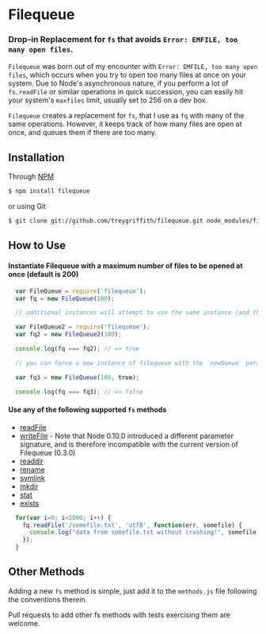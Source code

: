 Filequeue
==============
### Drop-in Replacement for `fs` that avoids `Error: EMFILE, too many open files`.

`Filequeue` was born out of my encounter with `Error: EMFILE, too many open files`, which occurs when you try to open too many files at once on your system. Due to Node's asynchronous nature, if you perform a lot of `fs.readFile` or similar operations in quick succession, you can easily hit your system's `maxfiles` limit, usually set to 256 on a dev box.

`Filequeue` creates a replacement for `fs`, that I use as `fq` with many of the same operations. However, it keeps track of how many files are open at once, and queues them if there are too many.

Installation
-------------

Through [NPM](http://www.npmjs.org)
``` bash
$ npm install filequeue
```

 or using Git
``` bash
$ git clone git://github.com/treygriffith/filequeue.git node_modules/filequeue/
```

How to Use
-----------

#### Instantiate Filequeue with a maximum number of files to be opened at once (default is 200)

``` javascript
  var FileQueue = require('filequeue');
  var fq = new FileQueue(100);

  // additional instances will attempt to use the same instance (and therefore the same maxfiles)

  var FileQueue2 = require('filequeue');
  var fq2 = new FileQueue2(100);

  console.log(fq === fq2); // => true

  // you can force a new instance of filequeue with the `newQueue` parameter

  var fq3 = new FileQueue(100, true);

  console.log(fq === fq3); // => false

```

#### Use any of the following supported `fs` methods
* [readFile](http://nodejs.org/docs/v0.8.0/api/fs.html#fs_fs_readfile_filename_encoding_callback)
* [writeFile](http://nodejs.org/docs/v0.8.0/api/fs.html#fs_fs_writefile_filename_data_encoding_callback) - Note that Node 0.10.0 introduced a different parameter signature, and is therefore incompatible with the current version of Filequeue (0.3.0)
* [readdir](http://nodejs.org/docs/v0.8.0/api/fs.html#fs_fs_readdir_path_callback)
* [rename](http://nodejs.org/docs/v0.8.0/api/fs.html#fs_fs_rename_oldpath_newpath_callback)
* [symlink](http://nodejs.org/docs/v0.8.0/api/fs.html#fs_fs_symlink_srcpath_dstpath_type_callback)
* [mkdir](http://nodejs.org/docs/v0.8.0/api/fs.html#fs_fs_mkdir_path_mode_callback)
* [stat](http://nodejs.org/docs/v0.8.0/api/fs.html#fs_fs_stat_path_callback)
* [exists](http://nodejs.org/docs/v0.8.0/api/fs.html#fs_fs_exists_path_callback)

``` javascript
  for(var i=0; i<1000; i++) {
    fq.readFile('/somefile.txt', 'utf8', function(err, somefile) {
      console.log("data from somefile.txt without crashing!", somefile);
    });
  }
```

Other Methods
-------------
Adding a new `fs` method is simple, just add it to the `methods.js` file following the conventions therein.

Pull requests to add other fs methods with tests exercising them are welcome.
